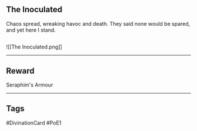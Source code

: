 ## The Inoculated
Chaos spread, wreaking havoc and death. They said none would be spared, and yet here I stand.
## 
![[The Inoculated.png]]

---
## Reward
Seraphim's Armour

---
## Tags
#DivinationCard
#PoE1